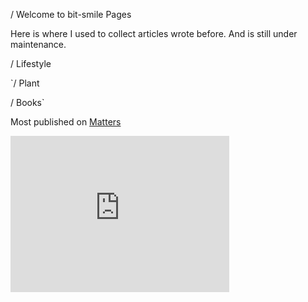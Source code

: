 / Welcome to bit-smile Pages

Here is where I used to collect articles wrote before. And is still under maintenance.

/ Lifestyle

`/ Plant

/ Books`

Most published on [Matters](http://matters.news/)

<iframe class="lc-margin-top-64 lc-margin-bottom-32 lc-mobile" height="250px" width="350px" data-v-b66e9a5a="" frameborder="0" 
src="https://button.like.co/in/embed/jamesc77601/button?referrer=https://bit-smile.github.io/cty/&amp;type=wp"> </iframe>
